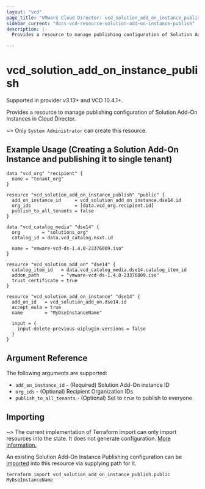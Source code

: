```yaml
---
layout: "vcd"
page_title: "VMware Cloud Director: vcd_solution_add_on_instance_publish"
sidebar_current: "docs-vcd-resource-solution-add-on-instance-publish"
description: |-
  Provides a resource to manage publishing configuration of Solution Add-On Instances in Cloud Director.

---
```


# vcd\_solution\_add\_on\_instance\_publish

Supported in provider *v3.13+* and VCD 10.4.1+.

Provides a resource to manage publishing configuration of Solution Add-On Instances in Cloud Director.

~> Only `System Administrator` can create this resource.

## Example Usage (Creating a Solution Add-On Instance and publishing it to single tenant)

```hcl
data "vcd_org" "recipient" {
  name = "tenant_org"
}

resource "vcd_solution_add_on_instance_publish" "public" {
  add_on_instance_id     = vcd_solution_add_on_instance.dse14.id
  org_ids                = [data.vcd_org.recipient.id]
  publish_to_all_tenants = false
}

data "vcd_catalog_media" "dse14" {
  org        = "solutions_org"
  catalog_id = data.vcd_catalog.nsxt.id

  name = "vmware-vcd-ds-1.4.0-23376809.iso"
}

resource "vcd_solution_add_on" "dse14" {
  catalog_item_id   = data.vcd_catalog_media.dse14.catalog_item_id
  addon_path        = "vmware-vcd-ds-1.4.0-23376809.iso"
  trust_certificate = true
}

resource "vcd_solution_add_on_instance" "dse14" {
  add_on_id   = vcd_solution_add_on.dse14.id
  accept_eula = true
  name        = "MyDseInstanceName"

  input = {
    input-delete-previous-uiplugin-versions = false
  }
}
```

## Argument Reference

The following arguments are supported:

* `add_on_instance_id` - (Required) Solution Add-On instance ID 
* `org_ids` - (Optional) Recipient Organization IDs
* `publish_to_all_tenants` - (Optional) Set to `true` to publish to everyone

## Importing

~> The current implementation of Terraform import can only import resources into the state.
It does not generate configuration. [More information.](https://www.terraform.io/docs/import/)

An existing Solution Add-On Instance Publishing configuration can be [imported][docs-import] into
this resource via supplying path for it. 


```
terraform import vcd_solution_add_on_instance_publish.public MyDseInstanceName
```

[docs-import]: https://www.terraform.io/docs/import/
